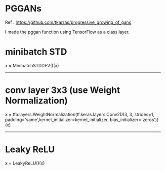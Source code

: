 # PGGANs

Ref : https://github.com/tkarras/progressive_growing_of_gans

I made the pggan function using TensorFlow as a class layer.


# minibatch STD


x = MinibatchSTDDEV()(x)

-------------------------------------------------------------------------
#  conv layer 3x3 (use Weight Normalization)


x = tfa.layers.WeightNormalization(tf.keras.layers.Conv2D(3, 3, strides=1,
        padding='same',kernel_initializer=kernel_initializer, bias_initializer='zeros'))(x)
    
---------------------------------------------------------------------------
#  Leaky ReLU


x = LeakyReLU()(x)
